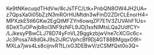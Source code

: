 Ke9tNKecuqdTHdVw/8cJsTFC/Ltk+PnbQN8OW4JH2UA=
z7QpsXa0i05bZzN3mROrHUMtdn3wFmD2ZDrCLEnorH4=
MPXzkE5tI6GKw2EgQtMFZYn6owqZP7E1V3ZUVAhF1Us=
6DeXTuOPwjb8oI3NF9zNFL9JDj1sxNIMtsLQa2UdfCY=
/LJkesyPBwCLJ78D74yFnVL2BggkzbjwVne7cXCGc6c=
Jc3Posa748dGkJ9s2iJRCVphcBf9Dj4GT88BMgqxO9I=
MXLa7jws4Ls8cijnvRTtL/xG3DEBwV/zCSMfQxt0o3Q=
